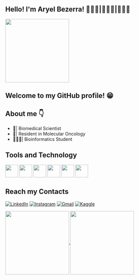 ## Hello! I'm Aryel Bezerra! 👨🏻‍💻|🧑🏻‍🔬|🧜🏻‍♂️
 <img height=200 align="center" src="https://github.com/HighScientist/HighScientist/assets/139933766/68eeeefd-1d11-43ec-ae64-cbcb0fb4018a"/>

## Welcome to my GitHub profile! 😁

 
## About me 👇
- 🧬| Biomedical Scientist
- 🦀| Resident in Molecular Oncology
- 🧑🏻‍💻| Bioinformatics Student

## Tools and Technology
<img loading="lazy" src="https://cdn.jsdelivr.net/gh/devicons/devicon/icons/git/git-original.svg" width="40" height="40"/> <img src="https://cdn.jsdelivr.net/gh/devicons/devicon@latest/icons/linux/linux-original.svg" width="40" height="40"/>
<img src="https://cdn.jsdelivr.net/gh/devicons/devicon@latest/icons/python/python-original.svg" width="40" height="40"/>
<img src="https://cdn.jsdelivr.net/gh/devicons/devicon@latest/icons/jupyter/jupyter-original-wordmark.svg" width="40" height="40"/>
<img src="https://cdn.jsdelivr.net/gh/devicons/devicon@latest/icons/r/r-original.svg" width="40" height="40" />
<img src="https://cdn.jsdelivr.net/gh/devicons/devicon@latest/icons/vscode/vscode-original.svg" width="40" height="40" />

## Reach my Contacts     
[![LinkedIn](https://img.shields.io/badge/LinkedIn-0077B5?style=for-the-badge&logo=linkedin&logoColor=white)](https://www.linkedin.com/in/aryel-bezerra/)
[![Instagram](https://img.shields.io/badge/Instagram-E4405F?style=for-the-badge&logo=instagram&logoColor=white)](https://www.instagram.com/highscientist/)
[![Gmail](https://img.shields.io/badge/Gmail-D14836?style=for-the-badge&logo=gmail&logoColor=white)](mailto:aryelbezerra@gmail.com)
[![Kaggle](https://img.shields.io/badge/Kaggle-20BEFF?style=for-the-badge&logo=Kaggle&logoColor=white)](https://www.kaggle.com/aryelbezerra)

<a href="https://github.com/HighScientist/github-readme-stats">
  <img height=200 align="center" src="https://github-readme-stats.vercel.app/api?username=HighScientist&show_icons=true&theme=synthwave&rank_icon=github&card_width=450"/>
</a>
<a href="https://github.com/anuraghazra/convoychat">
  <img height=200 align="center" src="https://github-readme-stats.vercel.app/api/top-langs/?username=HighScientist&layout=donut&theme=synthwave"/>
</a>

